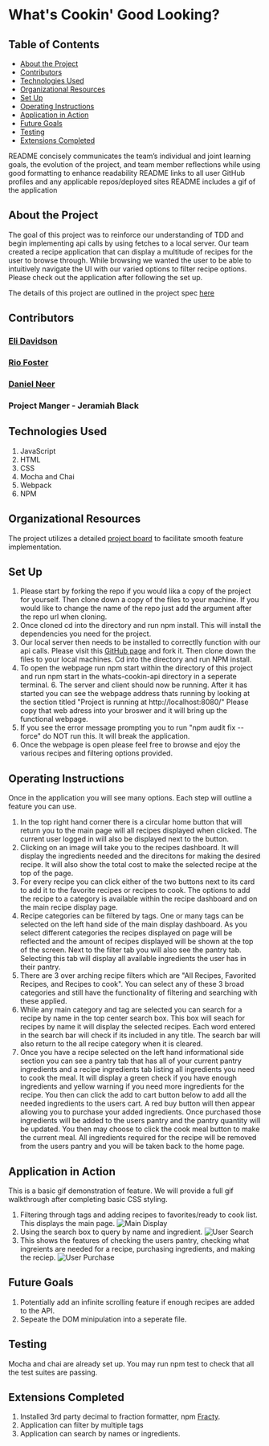 # What's Cookin' Good Looking?


## Table of Contents
- [About the Project](#about-the-project)
- [Contributors](#contributors)
- [Technologies Used](#technologies-used)
- [Organizational Resources](#organizational-resources)
- [Set Up](#set-up)
- [Operating Instructions](#operating-instructions)
- [Application in Action](#application-in-action)
- [Future Goals](#future-goals)
- [Testing](#testing)
- [Extensions Completed](#extensions-completed)

README concisely communicates the team’s individual and joint learning goals, the evolution of the project, and team member reflections while using good formatting to enhance readability
README links to all user GitHub profiles and any applicable repos/deployed sites
README includes a gif of the application

## About the Project 

The goal of this project was to reinforce our understanding of TDD and begin implementing api calls by using fetches to a local server. Our team created a recipe application that can display a multitude of recipes for the user to browse through. While browsing we wanted the user to be able to intuitively navigate the UI with our varied options to filter recipe options. Please check out the application after following the set up. 

The details of this project are outlined in the project spec [here](https://frontend.turing.edu/projects/whats-cookin-part-one.html)


## Contributors

### [Eli Davidson](https://github.com/elleshadow)
### [Rio Foster](https://github.com/friotious)
### [Daniel Neer](https://gist.github.com/DanielN88)

### Project Manger - Jeramiah Black

## Technologies Used

1. JavaScript
2. HTML
3. CSS
4. Mocha and Chai
5. Webpack
6. NPM

## Organizational Resources

The project utilizes a detailed [project board](https://github.com/elleshadow/whats-cookin-starter-kit/projects/1) to facilitate smooth feature implementation.

## Set Up

1. Please start by forking the repo if you would lika a copy of the project for yourself. Then clone down a copy of the files to your machine. If you would like to change the name of the repo just add the argument after the repo url when cloning. 
2. Once cloned cd into the directory and run npm install. This will install the dependencies you need for the project. 
4. Our local server then needs to be installed to correctlly function with our api calls. Please visit this [GitHub page](https://github.com/turingschool-examples/whats-cookin-api) and fork it. Then clone down the files to your local machines. Cd into the directory and run NPM install.
5. To open the webpage run npm start within the directory of this project and run npm start in the whats-cookin-api directory in a seperate terminal. 6. The server and client should now be running. After it has started you can see the webpage address thats running by looking at the section titled "Project is running at http://localhost:8080/" Please copy that web adress into your broswer and it will bring up the functional webpage.
7. If you see the error message prompting you to run "npm audit fix --force" do NOT run this. It will break the application.
8. Once the webpage is open please feel free to browse and ejoy the various recipes and filtering options provided.


## Operating Instructions

Once in the application you will see many options. Each step will outline a feature you can use.

1. In the top right hand corner there is a circular home button that will return you to the main page will all recipes displayed when clicked. The current user logged in will also be displayed next to the button.
2. Clicking on an image will take you to the recipes dashboard. It will display the ingredients needed and the direcitons for making the desired recipe. It will also show the total cost to make the selected recipe at the top of the page. 
3. For every recipe you can click either of the two buttons next to its card to add it to the favorite recipes or recipes to cook. The options to add the recipe to a category is available within the recipe dashboard and on the main recipe display page. 
4. Recipe categories can be filtered by tags. One or many tags can be selected on the left hand side of the main display dashboard. As you select different categories the recipes displayed on page will be reflected and the amount of recipes displayed will be shown at the top of the screen. Next to the filter tab you will also see the pantry tab. Selecting this tab will display all available ingredients the user has in their pantry. 
5. There are 3 over arching recipe filters which are "All Recipes, Favorited Recipes, and Recipes to cook". You can select any of these 3 broad categories and still have the functionality of filtering and searching with these applied. 
6. While any main category and tag are selected you can search for a recipe by name in the top center search box. This box will seach for recipes by name it will display the selected recipes. Each word entered in the search bar will check if its included in any title. The search bar will also return to the all recipe category when it is cleared. 
7. Once you have a recipe selected on the left hand informational side section you can see a pantry tab that has all of your current pantry ingredients and a recipe ingredients tab listing all ingredients you need to cook the meal. It will display a green check if you have enough ingredients and yellow warning if you need more ingredients for the recipe. You then can click the add to cart button below to add all the needed ingredients to the users cart. A red buy button will then appear allowing you to purchase your added ingredients. Once purchased those ingredients will be added to the users pantry and the pantry quantity will be updated. You then may choose to click the cook meal button to make the current meal. All ingredients required for the recipe will be removed from the users pantry and you will be taken back to the home page.

## Application in Action

This is a basic gif demonstration of feature. We will provide a full gif walkthrough after completing basic CSS styling.  
1. Filtering through tags and adding recipes to favorites/ready to cook list. This displays the main page.
![Main Display ](https://user-images.githubusercontent.com/92230099/163878207-0c903b3b-46fe-42d1-81eb-d9c3ab2ff60c.gif)
2. Using the search box to query by name and ingredient.
![User Search](https://user-images.githubusercontent.com/92230099/163878318-a88b6b7f-9f90-4d1a-9500-2baa180fb1d4.gif)
3. This shows the features of checking the users pantry, checking what ingreients are needed for a recipe, purchasing ingredients, and making the reciep.
![User Purchase](https://user-images.githubusercontent.com/92230099/163878377-d96249b5-a2d1-40ca-94ec-72f2488128e5.gif)



## Future Goals

1. Potentially add an infinite scrolling feature if enough recipes are added to the API.
2. Sepeate the DOM minipulation into a seperate file.


## Testing

Mocha and chai are already set up. You may run npm test to check that all the test suites are passing. 

## Extensions Completed

1. Installed 3rd party decimal to fraction formatter, npm [Fracty](https://www.npmjs.com/package/fracty).
2. Application can filter by multiple tags
3. Application can search by names or ingredients.
